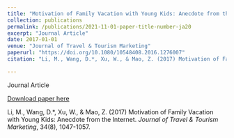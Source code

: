```yaml
---
title: "Motivation of Family Vacation with Young Kids: Anecdote from the Internet"
collection: publications
permalink: /publications/2021-11-01-paper-title-number-ja20
excerpt: "Journal Article"
date: 2017-01-01
venue: "Journal of Travel & Tourism Marketing"
paperurl: "https://doi.org/10.1080/10548408.2016.1276007"
citation: "Li, M., Wang, D.*, Xu, W., & Mao, Z. (2017) Motivation of Family Vacation with Young Kids: Anecdote from the Internet. <i>Journal of Travel & Tourism Marketing</i>, 34(8), 1047-1057."

---
```

Journal Article

[Download paper here](https://doi.org/10.1080/10548408.2016.1276007)

Li, M., Wang, D.*, Xu, W., & Mao, Z. (2017) Motivation of Family Vacation with Young Kids: Anecdote from the Internet. <i>Journal of Travel & Tourism Marketing</i>, 34(8), 1047-1057.

